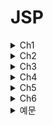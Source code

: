 # JSP

<details>
<summary>Ch1</summary>
  
  ## 월드와이드웹(World Wide Web)   
  인터넷에서 운영되는 서비스   
  인터넷 = 네트워크망, 웹 = 서비스   
  인터넷상의 정보를 하이퍼텍스트 방식과 멀티미디어 환경에서 검색할 수 있게 해주는 정보 검색 시스템   
  *HTTP 프로토콜* 사용 HTML 문서를 연결하여 다양한 콘텐츠를 제공
  많은 사람들이 정보를 쉽게 공유하고 접근할수 있도록 하는것이 목적
  
  ## 클라이언트-서버 구조   
  * 클라이언트: 웹 서비스를 이용하는 사용자   
  * 서버: 웹 서비스를 제공하기 위한 서비스 공급자
  * 프런트엔드: 클라이언트 중심의 프로그래밍(HTML, CSS, 자바스크립트) 영역
  * 백엔드: 서버를 구성하며 서비스를 제공하기 위한 서버 쪽 프로그래밍(웹 서버 소프트웨어, 웹 프레임워크, 데이터베이스)영역   
  
  ## HTML
  웹 문서의 구조를 정의하고 콘텐츠를 표현하는 기본 마크업 언어   
  웹을 통해 콘텐츠를 제공하려면 HTML을 사용해야 함   
  HTML은 태그라고 하는 간단한 표기법으로 표현하고자 하는 정보에 의미를 부여함
  
  ## CSS(Cascading Style Sheet)
  HTML 문서에 레이아웃과 디자인을 포함한 *시각적 요소*를 정의하기 위한 규격   
  HTML은 콘텐츠의 내용과 구조(레이아웃)를 정의하고 CSS에서는 콘텐츠의 위치, 정렬, 글자 크기, 여백, 배경색상들을 정의함
  디자인을 적용할 HTML요소를 셀렉터(Selector)로 지정하고 원하는 디자인 속성을 부여하는 방식
  
  ## 자바스크립트(JavaScript)   
  HTML 문서에서 동적으로 변하는 콘텐츠를 표현하기 위해 이벤트를 처리를 하거나 서버와 연결하여 데이터를 가지고 오는 등의 역할을 하는 프로그램 언어   
  HTML 문서에서 이벤트를 서버 연결 없이 동적으로 처리할수 있는 기술
  대표적인 자바 스크립트 라이브러리(프레임워크) - 앵귤러 뷰 리액트
  
  ## 백엔드 중심 개발   
  전통적인 웹 개발 모델, 서버에서 모든것을 담당   
  자바/JSP   
  |장점|단점|   
  |:---:|:---:|  
  |서비스 연동에 필요한 다양한 서버 환경에 대응할수 있음|모바일 네트워크의 속도가 느리며 이용에 많은 비용을 지불해야 함|
  |검색 엔진 최적화에 유리함|서버에 화면 갱신을 요청할경우 모든 데이터가 다시 전송되야하므로 모바일 환경에는 부적함|
  |기술이 안정적이고 검증됨|REST API와 클라우드 인프라가 보편화 되면서 기존의 대규모 서버구축하는 모노폴리식 아키텍쳐보다 소규모 서버를 연동하는 MSA 방식이 확산|
  |기존에 개발된 시스템이 많고 레거시 시스템은 오랫동안 유지됨||
  
  ## 프런트엔드 중심 개발
  HTML만 받아오고 서버로부터 화면 구성에 필요한 데이터만 자바 스크립트로 받아와 화면을 조합해 보여줌 CSR(Client Side Rendering)이라고도함   
  |장점|단점|   
  |:---:|:---:|   
  |필요한 부분의 데이터만 갱신, 전체화면 받아올 필요 없음|데이터 제공을 위한 서버는 필요함|   
  |실시간 데이터 갱신 자유로움|데이터 제공 서버는 주로 REST API로 개발, 백엔드 작업이 당연히 존재함|   
  |SPA(Single Page App), PWA(Progressive Web App)등의 구현에 적용할 수 있음|콘텐츠가 검색 엔진에 노출될 수 있도록 SSR(Server Side Rendering)을 접목하기도 함|
  |React.js, Vue.js등 다양한 라이브러리/프레임워크를 사용할수 있음||   
  
</details>

<details>
<summary>Ch2</summary>
  
 ## 서블릿 컨테이너(Web Application Server, WAS)   
  이름과 같이 웹 애플리케이션을 구동하는 서버를 의미함   
  서버 컴퓨터가 WAS로 동작하려면 서블릿 컨테이너가 필요함   
  실제 서비스 시스템을 구축할 떄는 정적 콘텐츠 서비스를 위한 웹서버와 WAS를 병행해 운영하며 설정을 통해 상호 연동되는 구조를 가짐
  
 ## 배포   
  웹: 운영 서버로 소스코드 복사하고 WAS에 등록하는 과정   
  모바일 앱: 앱스토어 업로드     
  웹 애플리케이션: WAR형태로 패키징한 후 아파치 톰캣에 전달해 실행   
  
</details>

<details>
<summary>Ch3</summary>
  
  ## HTML
  클라이언트가 서버로부터 수신하는 데이터 구조   
  
  ## 하이퍼텍스트   
  다른정보와 연결된 텍스트를 의미
  
  ## 마크업 언어   
  텍스트에 의미를 부여하기 위해 태그를 사용하여 문서에 주석을 다는 표현 시스템   
  
  ## XML   
  HTML보다 범용적으로 사용할수 있는 마크업 언어
  
  ## 태그
  <>를 사용하여 나타냄   
  일반적으로 시작과 끝 2개의쌍, 종료태그는 /로 표현
  모든태그가 종료태그를 가지는건 아님
  대소문자 구분X, 추가적인 정보 부여는 속성 사용
  시작 종료 사이를 *태그 보디* 라고함
  
  ## 속성
  태그에 추가 정보를 제공하기 위해 사용함   
  사용할 수 있는 속성역시 정해져있음
  
  ## 시맨틱 태그
  특별한 의미를 가지는 태그, 문서 구조 정의하는데 주로 사용   
  ex. header footer 
  
  ## CSS   
  디자인 담당, 디자인만 바꾸거나 내용만 변경하기 용이
  선택자와 선언부로 구성 선언부는 {} 블록 사용 각속성 정의는 ;으로 끝남   
  ex.   
  |선택자|선언부|   
  |:---:|:---:|   
  |h1|{color: red; font-size = 15px;|
  
  ## CSS 적용법
  인라인 스타일 시트: HTML 태그에 CSS 속성정의   
  내장 스타일 시트: head부분에 CSS정의 부분을 포함   
  외장 스타일 시트: 별도의 CSS 파일 생성후 HTML문서에 링크로 포함
  
  ## 자바스크립트 
  동적으로 변경되는 부분을 담당 웹 브라우저에서 해석되는 인터프리터 언어
  
  ## 자바스크립트의 특징   
  동적, 타입명시 필요없는 인터프리터 언어   
  객체지향, 함수형 프로그래밍 모두 표현가능   
  HTML 내용, 속성, 스타일을 변경할 수 있음   
  이벤트를 처리하고 사용자와의 상호작용을 가능하게 함   
  서버와 실시간 통신 기능을 제공
  
  ## 문서 객체 모델 (DOM)
  자바스크립에서는 DOM을 통해 HTML 요소에 접근   
  DOM은 HTML 문서 구조 전체를 객체화한 것을 의미
  
</details>

<details>
<summary>Ch4</summary>

</details>

<details>
<summary>Ch5</summary>
  
  ## 서블릿   
  |장점|단점|   
  |:---:|:---:|   
  |자바를 기반으로 하여 자바 API를 모두 사용할수 있음|HTML 응답을 위해서는 출력문으로 문자열 결합을 사용해야함|
  |운영체제,하드웨어 영향을 받지않음|서블릿에서 HTML을 포함할 경우 화면 수정이 어려움|
  |다양한 오픈소스 라이브러리와 개발도구를 활용할 수 있음|HTML폼 Form의 데이터 처리가 불편함|
  ||기본적으로 단일 요청과 응답을 처리하는 구조로 다양한 경로의 URL 접근을 하나의 클래스에서 처리하기 어려움|   
  ## 실제 자바 웹 개발에서의 서블릿 조합   
  화면 구성을 위해 JSP와 같은 템플릿 엔진을 사용함   
  REST AOI 구현을 위해서는 JAX-RS를 사용함   
  복잡한 서비스 구현을 위해 프런트 컨트롤러 모델 등을 사용함   
  ## HttpServletRequest   
  HTTP 프로토콜의 request 정보를 서블릿에 전달하기 위한 목적으로 사용
  서블릿 컨테이너에서 생성 클라이언트 요청이 doGet(), doPost()로 전달 될떄 인자로 함께 전달   
  서블릿에서 클라이언트와 연결해 처리할 작업은 모두 HttpServletRequest를 통해야 함   
  
  ## 주요메서드
  |메서드|설명|   
  |:---:|:---:|   
  |getParameter(name)|name 속성으로 전달된 파라미터 값|   
  |getParameterValues(name)|동일한 name 속성으로 전달된 모든 파라미터값|   
  |getMethod()|GET,POST등의 HTTP메서드|   
  ## HttpServletResponse   
  서버에서 클라이언트로 전달하려는 목적을 위한 기능으로 구성   
  서블릿 컨테이너는 요청 클라이언트에 응답을 보내기 위한 HttpServletResponse 객체를 생성하여 서블릿에 전달   
  서블릿은 해당 객체를 이용하여 content type, 응답코드, 응답 메시지 등을 전송   
  |메서드|설명|   
  |:---:|:---:|   
  |sendRedirect(String location)|클라이언트에 리다이렉트 응답을 보낸후 특정 URL로 다시 요청하게 함|
  |getWriter()|클라이언트로 데이터를 보내기 위한 출력 스트림을 리턴| 
  ## web.xml에 서블릿 등록
  ```
  <servlet>
      <servlet-name>HelloWorld</servlet-name>                     //서블릿 이름
      <servlet-class>jwbook.servlet.HelloServlet</servlet-class> //서블릿 클래스 지정
  </servlet>
  
  <servlet-mapping>
    <servlet-name>HelloWorld</servlet-name>                     //서블릿 이름 메핑
    <url-pattern>/hello</url-pattern>                           //서블릿 요청 주소 매핌
  </servlet-mapping>
  ```
  ## 서블릿 자바 애너테이션 등록
  ```
  @WebServlet("/hello")
  ```
  ```
  @WebServlet(description = "Hello World Servlet", urlPatterns ="/hello")
  ```
  ## 서블릿 초기화: init()
  초기에 한번만 실행   
  해당 서블릿이 컨테이너 메모리에 있는지 확인후 없을때 메모리에 적제하며 호출   
  서블릿은 종료 Destroy되고 다시 시작되면 init() 메서드 호출   
  ## 요청/응답: service() 메서드   
  service() 메서드를 통해 각각 doGet()이나 doPost()로 분기됨   
  이떄 파라미터로 HttpServletRequest와 HttpServletResponse 클래스 타입인 request와 response 객체가 제공됨   
  ## 서블릿 종료: destroy()   
  컨테이너로부터 서블릿 종료 요청이 있을 떄 destroy() 메서드를 호출함  
  ## 페이지 이동   
  데이터를 포함하지 않는 경우
  ```
  response.sendRedirect("main.jsp");
  ```
  데이터를 포함하는 경우   
  request 속성으로 데이터를 넣은후 원하는 페이지로 포워딩   
  JSP
  ```
  <%
    request.setAttribute("member",m);
    pageContext.forwared("userInfo.jsp");
  %>
  ```   
  서블릿
  ```
  doGet(...){
    ...
    request.setAttribute("member",m);
    RequestDispatcher dispatcher = request.getRequestDispatcher("userInfo.jsp");
    dispatcher.forward(request,response);
  }
  ```
  
  
  

</details>

<details>
<summary>Ch6</summary>

  ## JSP의 특징
  HTML페이지에 자바 코드르 직접 사용함   
  서블릿 컨테이너에 의해 관리되는 내장 객체의 생명 주기를 이용하여 페이지 간 속성을 관리함   
  커스텀 태그 기술을 사용하여 코드를 태그화(action, JSTL등) 함   
  EL Expression Language을 통해 데이터를 표현함
  
  ## JSP 구성요소
  지시어   
  액션   
  템플릿 데이터   
  스크립트 요소   
  커스텀 태그   
  ## JSP가 서블릿으로 컴파일되고 실행되는 과정
  7페이지   
  ## JSP 장단점
  |장점|단점|   
  |:---:|:---:|   
  |HTML파일에 자바 기술을 거의 무한대로 사용할수 있으며 비교적 쉽게 프로그래밍 가능|화면 구성요소를 변경하면 JSP → 자바 → 클래스 → 서블릿 실행 과정을 거치므로개발 과정에서 사소한 UI 변경일지라도 매번 확인하는 데 시간이 소요됨|   
  |커스텀 태그 라이브러리등 확장 태그 구조를 사용할 수 있음|개발자와 디자이너 간 역할 분담에 제약이 있음|   
  |서블릿으로 변환되어 실행되므로 서블릿 기술의 장점을 모두 가짐|JSP 파일의 화면 디자인 확인에도 반드시 서블릿 컨테이너의 실행이 필요함|   
  |MVC패턴, 스프링 프레임워크 등 잘 설계된 구조를 적용할 수 있어 개발 생산성이 향상되고 성능이 보장됨||   
  |모든 개발이 서버에서 이루어지므로 개발의 집중화를 통한 효율이 오름||   
  ## JSP 지시어
  JSP 파일의 속성을 기술하는 요소   
  지시어는 크게 page, includem taglib로 나눌 수 있으며 각각 속성이 다름
  ```
  <%@ 지시어 속성="값" %>
  ```
  ## page 지시어
  JSP페이지를 컨테이너에서 처리(서블릿으로 변환)하는 데 필요한 각종 속성을 기술함
  ```
  <@ page languge="java" contentType="text/html; charset=UTF-8" pageEncoding="UTF-8" import="java.util.*" errorPage="error.jsp"%>
  ```
  language: 현재 페이지의 스크립트 언어를 지정하는 속성   
  contentType: 현재 페이지의 파일 형식을 지정하는 속성(클라이언트 요청에 응답할 때 전달하는 HTTP 헤더 정보가 됨)   
  pageEncoding: JSP 파일을 컨테이너가 처리할 때 사용하는 캐릭터 인코딩을 지정하는 속성   
  import: JSP 파일 내에서 자바 코드(스크립트릿)를 직접 사용하는 경우 일반 자바 코드와 마찬가지로 클래스에 대한 패키지 import가 필요함   
  errorPage: 현재 JSP 요청 처리 중에 에러가 발생하는 경우 서버 에러를 클라이언트에 전달하지 않고 별도의 페이지에서 처리하기 위한 속성   
  ## include 지시어   
  다른 파일을 포함하기 위한 지시어   
  사용된 위치에 특정 파일(html, jsp)을 불러옴     
  ```
  <%@ include file="파일위치" %>
  ```
  ## taglib 지시어
  JSP의 태그 확장 메커니즘인 커스텀 태그를 활용하기 위한 지시어   
  ```
  <%@ taglib uri="태그라이브러리경로" prefix="태그 접두어" %>   
  <%@ taglib tagdir="태그라이브러리경로" prefix="태그 접두어" %>
  ```
  uri: 태그 라이브러리 위치로 태그를 정의하고 있는 .tld파일 경로를 나타냄   
  tagdir: 태그 파일로 태그를 구현한 경우 태그 파일 경로를 나타냄   
  prefix: 해당 태그를 구분해서 사용하기 위한 접두어   
  구현예시   
  ```  
  <%@ taglib tagdir="/WEB-INF/tags" prefix="m" %>
  ...
  <h2><m:printData /></h2>
  ```
  ## 템플릿 데이터   
  JSP의 화면 구성요소   
  시작 부분의 page 지시어를 제외하면 JSP 파일의 전반적인 구조는 HTML의 문서 구조를 따름. 따라서 일반적인 HTML 파일처럼 CSS, 자바스크립트도 사용할 수 있음   
  주의할 점) React, Vue와 같은 자바스크립트 요소는 프런트엔드 개발 기술로 JSP와 함꼐 사용하지 않음   ## 스크립트 요소   
  JSP는 HTML과 자바코드를 섞어 사용할 수 있는데, 이떄 사용되는 자바 코드를 의미함   
  자주 쓰이는 스크립트 요소: <%! %>, <%= %>, <% %>   
  ## <%! %>   
  선언 태그
  JSP가 서블릿 코드로 변환될 때 _ jspService( ) 메서드 안에 들어가게 되므로 JSP에서는 일반 자바 코드와 달리 멤버 변수나 메서드 선언은 기본적으로 불가능함   
  멤버 변수나 메서드 선언이 필요하다면 사용할 수는 있으나 권장하지 않음   
  ## <%= %>
  표현(Expression) 태그   
  웹 브라우저를 통해 클라이언트에 전달될(HTML 응답에 포함될) 자바 표현식을 포함   
  out.println( )의 인자로 적합한 모든 자바 코드가 가능함 사칙연산, 메서드 호출, 변숫값 출력 등에 사용됨   
  EL로 대체할 수 있음   
  ## <% %>
  스크립트릿(Scriptlet) 태그   
  모든 자바 코드의 사용이 가능함   
  서블릿 코드로 변환될 때 모든 HTML은 out.write( ) 형태로 변경됨 HTML과 스크립트릿을 중간에 섞어 사용하는 것도 가능함   
  MVC 패턴 적용과 JSTL + EL로 대체할 수 있음  
    
</details>

<details>
<summary>예문</summary>

 ## 쿠키와 세션 차이
 쿠키는 서버에서 생성, 클라이언트에서 저장 사용   
 세션은 서버 쪽에 생성되는 공간으로 내부적으로는 세션 아이디를 통해 참조됨   
 ## 코드완성1
 ```
  <script>
		function addItem(){
			let todo = document.getElementById("item");
			let list = document.getElementById("todolist");
			let listitem = document.createElement("li");
			listitem.className = "d-flex list-group-item list-group-item-action list-group-item-warnig";
			let xbtn = document.createElement("button");
			xbtn.className = "btn-close ms-auto";
			
			xbtn.onclick =function(e){
				let pnode = e.target.parentNode;
				list.removeChild(pnode);
			}
			
			listitem.innerText = todo.value;
			listitem.appendChild(xbtn);
			list.appendChild(listitem);
			todo.value = "";
			todo.focus();
		}
	</script>
  ```
  ``` 
  <button type="button" class="btn btn-primary" onclick="???">할일 추가</button>
  ```
  addItem()   
  ## 코드완성2
  ```
  @WebServlet("/calc")
  ```
  ```
  <form method="post" ???>
  ```
  action="/jwbook/calc"   
   ## 서블릿 등록
   ```   
   <servlet>
      <servlet-name>calculate</servlet-name>
      <servlet-class>ch05.CalcServlet</servlet-class>
   </servlet>

   <servlet-mapping>
      <servlet-name>calculate</servlet-name>
      <url-pattern>/calc</url-pattern>
   </servlet-mapping>
  ```
  ## tld
  ```
  <%@ taglib tagdir="/WEB-INF/tags" prefix="mytag" %>
  ```
  ## tag
  ```
  
  ```
</details>
